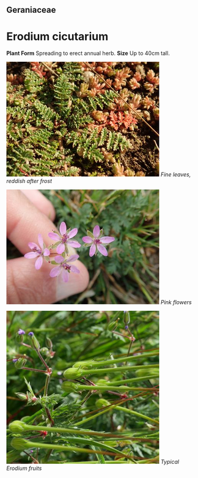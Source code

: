 ## Geraniaceae
# Erodium cicutarium

**Plant Form** Spreading to erect annual herb. **Size** Up to 40cm tall.


![Fine leaves, reddish after frost](2436_P7115927.jpg)
   *Fine leaves, reddish after frost* 

![Pink flowers](1680_P9210453.jpg)
   *Pink flowers* 

![Typical Erodium fruits](63261_P1020939.jpg)
   *Typical Erodium fruits* 

